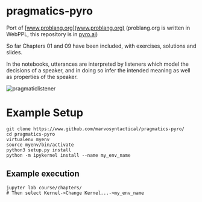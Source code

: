 # pragmatics-pyro

Port of [www.problang.org](www.problang.org) (problang.org is written in WebPPL, this repository is in [pyro.ai](pyro))

So far Chapters 01 and 09 have been included, with exercises, solutions and slides.

In the notebooks, utterances are interpreted by listeners which model the decisions of a speaker, and in doing so infer the intended meaning as well as properties of the speaker.


![pragmaticlistener](pragmatic_listener.png)

# Example Setup

```
git clone https://www.github.com/marvosyntactical/pragmatics-pyro/
cd pragmatics-pyro
virtualenv myenv
source myenv/bin/activate
python3 setup.py install
python -m ipykernel install --name my_env_name
```

## Example execution
```
jupyter lab course/chapters/
# Then select Kernel->Change Kernel...->my_env_name
```


